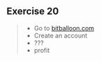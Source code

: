 Exercise 20
---

> - Go to [bitballoon.com](https://www.bitballoon.com/)
> - Create an account
> - ???
> - profit
